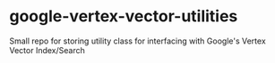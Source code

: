 # google-vertex-vector-utilities
Small repo for storing utility class for interfacing with Google's Vertex Vector Index/Search
